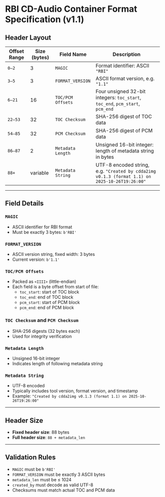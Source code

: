 # RBI CD-Audio Container Format Specification (v1.1)

## Header Layout

| Offset Range | Size (bytes) | Field Name        | Description |
|--------------|--------------|-------------------|-------------|
| `0–2`        | 3            | `MAGIC`           | Format identifier: ASCII `"RBI"` |
| `3–5`        | 3            | `FORMAT_VERSION`  | ASCII format version, e.g. `"1.1"` |
| `6–21`       | 16           | `TOC/PCM Offsets` | Four unsigned 32-bit integers: `toc_start`, `toc_end`, `pcm_start`, `pcm_end` |
| `22–53`      | 32           | `TOC Checksum`    | SHA-256 digest of TOC data |
| `54–85`      | 32           | `PCM Checksum`    | SHA-256 digest of PCM data |
| `86–87`      | 2            | `Metadata Length` | Unsigned 16-bit integer: length of metadata string in bytes |
| `88+`        | variable     | `Metadata String` | UTF-8 encoded string, e.g. `"Created by cdda2img v0.1.3 (format 1.1) on 2025-10-26T19:26:00"` |

---

## Field Details

### `MAGIC`
- ASCII identifier for RBI format
- Must be exactly 3 bytes: `b'RBI'`

### `FORMAT_VERSION`
- ASCII version string, fixed width: 3 bytes
- Current version: `b'1.1'`

### `TOC/PCM Offsets`
- Packed as `<IIII>` (little-endian)
- Each field is a byte offset from start of file:
  - `toc_start`: start of TOC block
  - `toc_end`: end of TOC block
  - `pcm_start`: start of PCM block
  - `pcm_end`: end of PCM block

### `TOC Checksum` and `PCM Checksum`
- SHA-256 digests (32 bytes each)
- Used for integrity verification

### `Metadata Length`
- Unsigned 16-bit integer
- Indicates length of following metadata string

### `Metadata String`
- UTF-8 encoded
- Typically includes tool version, format version, and timestamp
- Example: `"Created by cdda2img v0.1.3 (format 1.1) on 2025-10-26T19:26:00"`

---

## Header Size

- **Fixed header size**: 88 bytes
- **Full header size**: `88 + metadata_len`

---

## Validation Rules

- `MAGIC` must be `b'RBI'`
- `FORMAT_VERSION` must be exactly 3 ASCII bytes
- `metadata_len` must be ≤ 1024
- `created_by` must decode as valid UTF-8
- Checksums must match actual TOC and PCM data


